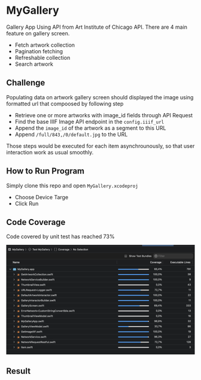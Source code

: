 # MyGallery
Gallery App Using API from Art Institute of Chicago API. There are 4 main feature on gallery screen.

- Fetch artwork collection
- Pagination fetching
- Refreshable collection
- Search artwork

## Challenge
Populating data on artwork gallery screen should displayed the image using formatted url that compoosed by following step

- Retrieve one or more artworks with image_id fields through API Request
- Find the base IIIF Image API endpoint in the `config.iiif_url`
- Append the `image_id` of the artwork as a segment to this URL
- Append `/full/843,/0/default.jpg` to the URL

Those steps would be executed for each item asynchrounously, so that user interaction work as usual smoothly.

## How to Run Program
Simply clone this repo and open `MyGallery.xcodeproj`
- Choose Device Targe
- Click Run

## Code Coverage
Code covered by unit test has reached 73%

![code_coverage](https://raw.githubusercontent.com/akipmaulana/MyGallery/main/Example/code_coverage.png)

## Result

